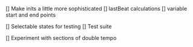 [] Make inits a little more sophisticated
[] lastBeat calculations
[] variable start and end points

[] Selectable states for testing
[] Test suite

[] Experiment with sections of double tempo
